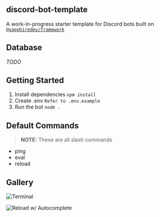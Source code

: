 ## discord-bot-template

A work-in-progress starter template for Discord bots built on [`@sapphiredev/framework`](https://github.com/sapphiredev/framework)

## Database

_TODO_

## Getting Started

1. Install dependencies _`npm install`_
2. Create .env `Refer to .env.example`
3. Run the bot _`node .`_

## Default Commands

> **NOTE:** These are all slash commands

-   ping
-   eval
-   reload

## Gallery

![Terminal](https://go.plexidev.org/uL0Ud)

![Reload w/ Autocomplete](https://go.plexidev.org/u6xzo)
